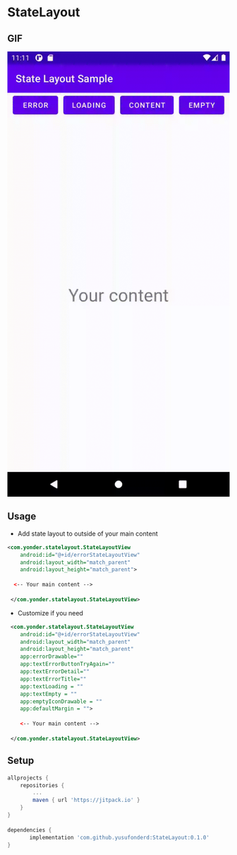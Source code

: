 # StateLayout

## GIF
<img src="https://github.com/yusufonderd/StateLayout/blob/master/art/sample.gif"/>

## Usage
* Add state layout to outside of your main content
```xml
<com.yonder.statelayout.StateLayoutView
    android:id="@+id/errorStateLayoutView"
    android:layout_width="match_parent"
    android:layout_height="match_parent">

  <-- Your main content --> 

 </com.yonder.statelayout.StateLayoutView>

```

* Customize if you need
```xml
 <com.yonder.statelayout.StateLayoutView
    android:id="@+id/errorStateLayoutView"
    android:layout_width="match_parent"
    android:layout_height="match_parent"
    app:errorDrawable=""
    app:textErrorButtonTryAgain=""
    app:textErrorDetail=""
    app:textErrorTitle=""
    app:textLoading = ""
    app:textEmpty = ""
    app:emptyIconDrawable = ""
    app:defaultMargin = "">

    <-- Your main content --> 

 </com.yonder.statelayout.StateLayoutView>
```


## Setup
```gradle
allprojects {
    repositories {
        ...
        maven { url 'https://jitpack.io' }
    }
}

dependencies {
       implementation 'com.github.yusufonderd:StateLayout:0.1.0'
}
```
